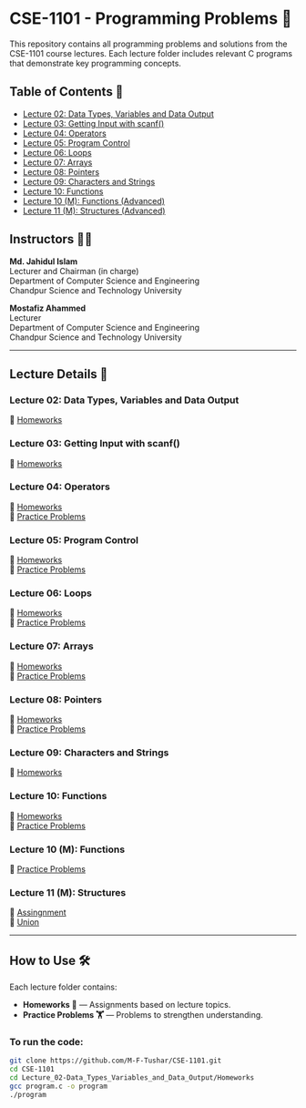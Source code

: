 # CSE-1101 - Programming Problems 📘

This repository contains all programming problems and solutions from the CSE-1101 course lectures. Each lecture folder includes relevant C programs that demonstrate key programming concepts.

## Table of Contents 📜
- [Lecture 02: Data Types, Variables and Data Output](#lecture-02-data-types-variables-and-data-output)
- [Lecture 03: Getting Input with scanf()](#lecture-03-getting-input-with-scanf)
- [Lecture 04: Operators](#lecture-04-operators)
- [Lecture 05: Program Control](#lecture-05-program-control)
- [Lecture 06: Loops](#lecture-06-loops)
- [Lecture 07: Arrays](#lecture-07-arrays)
- [Lecture 08: Pointers](#lecture-08-pointers)
- [Lecture 09: Characters and Strings](#lecture-09-characters-and-strings)
- [Lecture 10: Functions](#lecture-10-functions)
- [Lecture 10 (M): Functions (Advanced)](#lecture-10-m-functions-advanced)
- [Lecture 11 (M): Structures (Advanced)](#lecture-11-m-structures-advanced)

## Instructors 👨‍🏫

**Md. Jahidul Islam**  
Lecturer and Chairman (in charge)  
Department of Computer Science and Engineering  
Chandpur Science and Technology University

**Mostafiz Ahammed**  
Lecturer  
Department of Computer Science and Engineering  
Chandpur Science and Technology University 

---

## Lecture Details 📘

### Lecture 02: Data Types, Variables and Data Output
📂 [Homeworks](https://github.com/M-F-Tushar/CSE-1101/tree/main/Lecture_02%3A%20Data%20Types%2C%20Variables%20and%20Data%20Output/Homeworks)

### Lecture 03: Getting Input with scanf()
📂 [Homeworks](https://github.com/M-F-Tushar/CSE-1101/tree/main/Lecture_03-Getting%20Input%20with%20scanf()/Home%20works)

### Lecture 04: Operators
📂 [Homeworks](https://github.com/M-F-Tushar/CSE-1101/tree/main/Lecture_04-Operators/Home%20Works)  
📂 [Practice Problems](https://github.com/M-F-Tushar/CSE-1101/tree/main/Lecture_04-Operators/Practice%20Problems)

### Lecture 05: Program Control
📂 [Homeworks](https://github.com/M-F-Tushar/CSE-1101/tree/main/Lecture_05-Program%20Control/Home%20Works)  
📂 [Practice Problems](https://github.com/M-F-Tushar/CSE-1101/tree/main/Lecture_05-Program%20Control/Practice%20Problems)

### Lecture 06: Loops
📂 [Homeworks](https://github.com/M-F-Tushar/CSE-1101/tree/main/Lecture_06-Loops/Home%20Works)  
📂 [Practice Problems](https://github.com/M-F-Tushar/CSE-1101/tree/main/Lecture_06-Loops/Practice%20Problems)

### Lecture 07: Arrays
📂 [Homeworks](https://github.com/M-F-Tushar/CSE-1101/tree/main/Lecture_07-Arrays/Home%20Works)  
📂 [Practice Problems](https://github.com/M-F-Tushar/CSE-1101/tree/main/Lecture_07-Arrays/Practice%20Problems)

### Lecture 08: Pointers
📂 [Homeworks](https://github.com/M-F-Tushar/CSE-1101/tree/main/Lecture_08-Pointers/Home%20Works)  
📂 [Practice Problems](https://github.com/M-F-Tushar/CSE-1101/tree/main/Lecture_08-Pointers/Practice%20Problems)

### Lecture 09: Characters and Strings
📂 [Homeworks](https://github.com/M-F-Tushar/CSE-1101/tree/main/Lecture_09-Characters%20and%20Strings/Home%20Works)  

### Lecture 10: Functions
📂 [Homeworks](https://github.com/M-F-Tushar/CSE-1101/tree/main/Lecture_10-Functions/Home%20Works)  
📂 [Practice Problems](https://github.com/M-F-Tushar/CSE-1101/tree/main/Lecture_10-Functions/Practice%20Problems)

### Lecture 10 (M): Functions 
📂 [Practice Problems](https://github.com/M-F-Tushar/CSE-1101/tree/main/Lecture_10-Functions(M))

### Lecture 11 (M): Structures 
📂 [Assingnment](https://github.com/M-F-Tushar/CSE-1101/tree/main/Lecture_11-Structures(M)/Assignment)  
📂 [Union](https://github.com/M-F-Tushar/CSE-1101/tree/main/Lecture_11-Structures(M)/Union)

---

## How to Use 🛠️

Each lecture folder contains:
- **Homeworks 📑** — Assignments based on lecture topics.
- **Practice Problems 🏋️** — Problems to strengthen understanding.

### To run the code:
```bash
git clone https://github.com/M-F-Tushar/CSE-1101.git
cd CSE-1101
cd Lecture_02-Data_Types_Variables_and_Data_Output/Homeworks
gcc program.c -o program
./program
